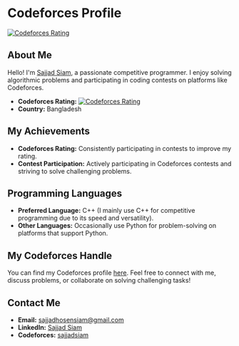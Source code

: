 # Codeforces Profile

[![Codeforces Rating](https://cfrating.ihcr.top/?user=sajjadsiam)](https://codeforces.com/profile/sajjadsiam)

## About Me

Hello! I'm [Sajjad Siam](https://codeforces.com/profile/sajjadsiam), a passionate competitive programmer. I enjoy solving algorithmic problems and participating in coding contests on platforms like Codeforces.

- **Codeforces Rating:** [![Codeforces Rating](https://cfrating.ihcr.top/?user=sajjadsiam)](https://codeforces.com/profile/sajjadsiam)
- **Country:** Bangladesh

## My Achievements

- **Codeforces Rating:** Consistently participating in contests to improve my rating.
- **Contest Participation:** Actively participating in Codeforces contests and striving to solve challenging problems.

## Programming Languages

- **Preferred Language:** C++ (I mainly use C++ for competitive programming due to its speed and versatility).
- **Other Languages:** Occasionally use Python for problem-solving on platforms that support Python.

## My Codeforces Handle

You can find my Codeforces profile [here](https://codeforces.com/profile/sajjadsiam). Feel free to connect with me, discuss problems, or collaborate on solving challenging tasks!

## Contact Me

- **Email:** [sajjadhosensiam@gmail.com](mailto:sajjadhosensiam@gmail.com)
- **LinkedIn:** [Sajjad Siam](https://www.linkedin.com/in/sajjadsiam/)
- **Codeforces:** [sajjadsiam](https://codeforces.com/profile/sajjadsiam)
